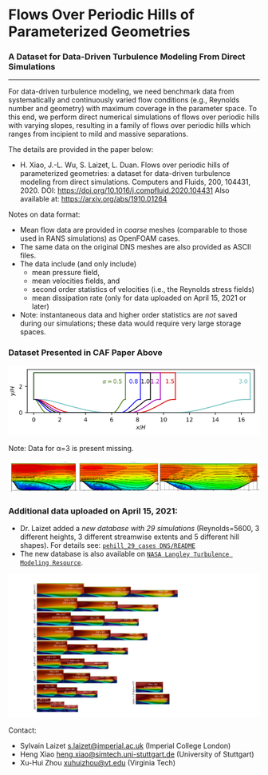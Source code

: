 # Flows Over Periodic Hills of Parameterized Geometries
### A Dataset for Data-Driven Turbulence Modeling From Direct Simulations
---------------------------------------------------------------------------------


For data-driven turbulence modeling, we need benchmark data from systematically and continuously varied flow conditions (e.g., Reynolds number and geometry) with maximum coverage in the parameter space. To this end, we perform direct numerical simulations of flows over periodic hills with varying slopes, resulting in a family of flows over periodic hills which ranges from incipient to mild and massive separations.

The details are provided in the paper below: 
- H. Xiao, J.-L. Wu, S. Laizet, L. Duan. Flows over periodic hills of parameterized geometries: a dataset for data-driven turbulence modeling from direct simulations. Computers and Fluids, 200, 104431, 2020. DOI: https://doi.org/10.1016/j.compfluid.2020.104431 Also available at: https://arxiv.org/abs/1910.01264

Notes on data format:
- Mean flow data are provided in *coarse* meshes (comparable to those used in  RANS simulations) as OpenFOAM cases.
- The same data on the original DNS meshes are also provided as ASCII files.
- The data include (and only include) 
  * mean pressure field, 
  * mean velocities fields, and 
  * second order statistics of velocities (i.e., the Reynolds stress fields)
  * mean dissipation rate (only for data uploaded on April 15, 2021 or later)
- Note: instantaneous data and higher order statistics are *not* saved during our simulations; these data would require very large storage spaces.

### Dataset Presented in CAF Paper Above

![Scheme](para-shapes.png)

Note: Data for α=3 is present missing.

![Dataset](bubbles3.png)


### Additional data uploaded on April 15, 2021:
- Dr. Laizet added a *new database with 29 simulations* (Reynolds=5600, 3 different heights, 3 different streamwise extents and 5 different hill shapes). For details see:  [``pehill_29_cases DNS/README``](pehill-29-cases-DNS/README_NEWDATABASE.pdf)
- The new database is also available on [``NASA Langley Turbulence Modeling Resource``](https://turbmodels.larc.nasa.gov/Other_DNS_Data/parameterized_periodic_hills.html).

![Additiional dataset](pehill-29-cases-DNS/full_databased_HR_T.png)

Contact: 
- Sylvain Laizet <s.laizet@imperial.ac.uk> (Imperial College London)
- Heng Xiao <heng.xiao@simtech.uni-stuttgart.de> (University of Stuttgart)
- Xu-Hui Zhou <xuhuizhou@vt.edu> (Virginia Tech)

